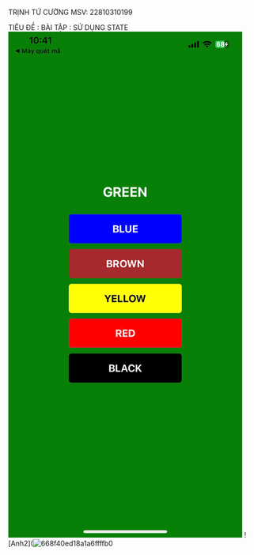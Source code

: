 TRỊNH TỨ CƯỜNG 
MSV: 22810310199

TIÊU ĐỀ : BÀI TẬP : SỬ DỤNG STATE 
![Anh1](https://github.com/Cuongtutrinh/bai5state/blob/main/63687d0d25419b1fc250.jpg)
![Anh2](![668f40ed18a1a6ffffb0](https://github.com/user-attachments/assets/de2f9f89-4bcb-4323-bd59-52d87a504aa0)
